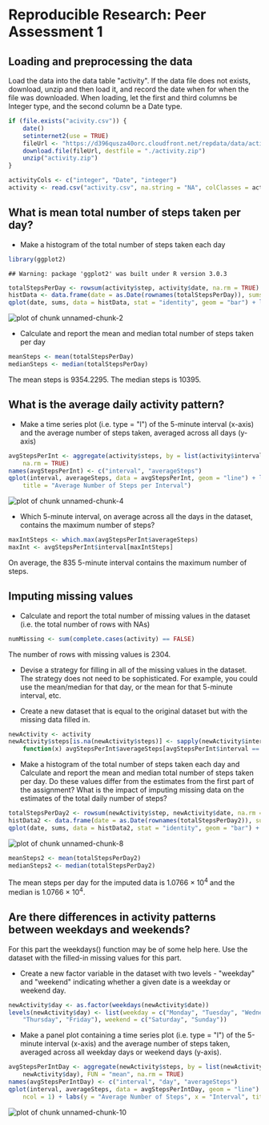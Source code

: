 # Reproducible Research: Peer Assessment 1

## Loading and preprocessing the data
Load the data into the data table "activity". If the data file does not exists, download, unzip and then load it, and record the date when for when the file was downloaded. When loading, let the first and third columns be Integer type, and the second column be a Date type.


```r
if (file.exists("acivity.csv")) {
    date()
    setinternet2(use = TRUE)
    fileUrl <- "https://d396qusza40orc.cloudfront.net/repdata/data/activity.zip"
    download.file(fileUrl, destfile = "./activity.zip")
    unzip("activity.zip")
}

activityCols <- c("integer", "Date", "integer")
activity <- read.csv("activity.csv", na.string = "NA", colClasses = activityCols)
```


## What is mean total number of steps taken per day?
- Make a histogram of the total number of steps taken each day


```r
library(ggplot2)
```

```
## Warning: package 'ggplot2' was built under R version 3.0.3
```

```r
totalStepsPerDay <- rowsum(activity$step, activity$date, na.rm = TRUE)
histData <- data.frame(date = as.Date(rownames(totalStepsPerDay)), sums = totalStepsPerDay)
qplot(date, sums, data = histData, stat = "identity", geom = "bar") + labs(title = "Total Number of Steps per Day")
```

![plot of chunk unnamed-chunk-2](figure/unnamed-chunk-2.png) 


- Calculate and report the mean and median total number of steps taken per day

```r
meanSteps <- mean(totalStepsPerDay)
medianSteps <- median(totalStepsPerDay)
```


The mean steps is 9354.2295. The median steps is 10395.

## What is the average daily activity pattern?
- Make a time series plot (i.e. type = "l") of the 5-minute interval (x-axis) and the average number of steps taken, averaged across all days (y-axis)


```r
avgStepsPerInt <- aggregate(activity$steps, by = list(activity$interval), FUN = "mean", 
    na.rm = TRUE)
names(avgStepsPerInt) <- c("interval", "averageSteps")
qplot(interval, averageSteps, data = avgStepsPerInt, geom = "line") + labs(y = "average steps", 
    title = "Average Number of Steps per Interval")
```

![plot of chunk unnamed-chunk-4](figure/unnamed-chunk-4.png) 


- Which 5-minute interval, on average across all the days in the dataset, contains the maximum number of steps?

```r
maxIntSteps <- which.max(avgStepsPerInt$averageSteps)
maxInt <- avgStepsPerInt$interval[maxIntSteps]
```


On average, the 835 5-minute interval contains the maximum number of steps.

## Imputing missing values


- Calculate and report the total number of missing values in the dataset (i.e. the total number of rows with NAs)

```r
numMissing <- sum(complete.cases(activity) == FALSE)
```


The number of rows with missing values is 2304.

- Devise a strategy for filling in all of the missing values in the dataset. The strategy does not need to be sophisticated. For example, you could use the mean/median for that day, or the mean for that 5-minute interval, etc.

- Create a new dataset that is equal to the original dataset but with the missing data filled in.

```r
newActivity <- activity
newActivity$steps[is.na(newActivity$steps)] <- sapply(newActivity$interval[is.na(newActivity$steps)], 
    function(x) avgStepsPerInt$averageSteps[avgStepsPerInt$interval == x])
```


- Make a histogram of the total number of steps taken each day and Calculate and report the mean and median total number of steps taken per day. Do these values differ from the estimates from the first part of the assignment? What is the impact of imputing missing data on the estimates of the total daily number of steps?

```r
totalStepsPerDay2 <- rowsum(newActivity$step, newActivity$date, na.rm = TRUE)
histData2 <- data.frame(date = as.Date(rownames(totalStepsPerDay2)), sums = totalStepsPerDay2)
qplot(date, sums, data = histData2, stat = "identity", geom = "bar") + labs(title = "Total Number of Steps per Day")
```

![plot of chunk unnamed-chunk-8](figure/unnamed-chunk-8.png) 

```r
meanSteps2 <- mean(totalStepsPerDay2)
medianSteps2 <- median(totalStepsPerDay2)
```


The mean steps per day for the imputed data is 1.0766 &times; 10<sup>4</sup> and the median is 1.0766 &times; 10<sup>4</sup>.

## Are there differences in activity patterns between weekdays and weekends?
For this part the weekdays() function may be of some help here. Use the dataset with the filled-in missing values for this part.

- Create a new factor variable in the dataset with two levels - "weekday" and "weekend" indicating whether a given date is a weekday or weekend day.


```r
newActivity$day <- as.factor(weekdays(newActivity$date))
levels(newActivity$day) <- list(weekday = c("Monday", "Tuesday", "Wednesday", 
    "Thursday", "Friday"), weekend = c("Saturday", "Sunday"))
```


- Make a panel plot containing a time series plot (i.e. type = "l") of the 5-minute interval (x-axis) and the average number of steps taken, averaged across all weekday days or weekend days (y-axis).


```r
avgStepsPerIntDay <- aggregate(newActivity$steps, by = list(newActivity$interval, 
    newActivity$day), FUN = "mean", na.rm = TRUE)
names(avgStepsPerIntDay) <- c("interval", "day", "averageSteps")
qplot(interval, averageSteps, data = avgStepsPerIntDay, geom = "line") + facet_wrap(~day, 
    ncol = 1) + labs(y = "Average Number of Steps", x = "Interval", title = "Average Number of Steps per Interval by Day")
```

![plot of chunk unnamed-chunk-10](figure/unnamed-chunk-10.png) 

